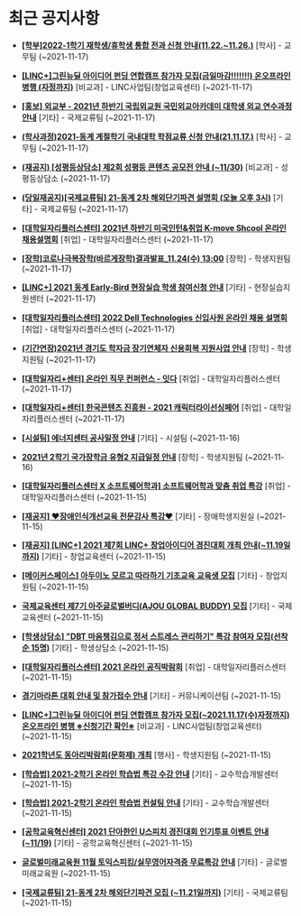 # 최근 공지사항

* **[[학부]2022-1학기 재학생/휴학생 통합 전과 신청 안내(11.22.~11.26.)](http://ajou.ac.kr/kr/ajou/notice.do?mode=view&amp;articleNo=115116&amp;article.offset=0&amp;articleLimit=30)**
 [학사] - 교무팀 (~2021-11-17)

* **[[LINC+]그린뉴딜 아이디어 펀딩 연합캠프 참가자 모집(금일마감!!!!!!!) 온오프라인 병행 (자정까지)](http://ajou.ac.kr/kr/ajou/notice.do?mode=view&amp;articleNo=115109&amp;article.offset=0&amp;articleLimit=30)**
 [비교과] - LINC사업팀(창업교육센터) (~2021-11-17)

* **[[홍보] 외교부 - 2021년 하반기 국립외교원 국민외교아카데미 대학생 외교 연수과정 안내](http://ajou.ac.kr/kr/ajou/notice.do?mode=view&amp;articleNo=115105&amp;article.offset=0&amp;articleLimit=30)**
 [기타] - 국제교류팀 (~2021-11-17)

* **[(학사과정)2021-동계 계절학기 국내대학 학점교류 신청 안내(21.11.17.)](http://ajou.ac.kr/kr/ajou/notice.do?mode=view&amp;articleNo=115104&amp;article.offset=0&amp;articleLimit=30)**
 [학사] - 교무팀 (~2021-11-17)

* **[(재공지) [성평등상담소] 제2회 성평등 콘텐츠 공모전 안내 (~11/30)](http://ajou.ac.kr/kr/ajou/notice.do?mode=view&amp;articleNo=115089&amp;article.offset=0&amp;articleLimit=30)**
 [비교과] - 성평등상담소 (~2021-11-17)

* **[(당일재공지)[국제교류팀] 21-동계 2차 해외단기파견 설명회 (오늘 오후 3시)](http://ajou.ac.kr/kr/ajou/notice.do?mode=view&amp;articleNo=115088&amp;article.offset=0&amp;articleLimit=30)**
 [기타] - 국제교류팀 (~2021-11-17)

* **[[대학일자리플러스센터] 2021년 하반기 미국인턴&amp;취업 K-move Shcool 온라인 채용설명회](http://ajou.ac.kr/kr/ajou/notice.do?mode=view&amp;articleNo=115084&amp;article.offset=0&amp;articleLimit=30)**
 [취업] - 대학일자리플러스센터 (~2021-11-17)

* **[[장학]코로나극복장학(바르게장학)결과발표_11.24(수) 13:00](http://ajou.ac.kr/kr/ajou/notice.do?mode=view&amp;articleNo=115082&amp;article.offset=0&amp;articleLimit=30)**
 [장학] - 학생지원팀 (~2021-11-17)

* **[[LINC+] 2021 동계 Early-Bird 현장실습 학생 참여신청 안내](http://ajou.ac.kr/kr/ajou/notice.do?mode=view&amp;articleNo=115080&amp;article.offset=0&amp;articleLimit=30)**
 [기타] - 현장실습지원센터 (~2021-11-17)

* **[[대학일자리플러스센터] 2022 Dell Technologies 신입사원 온라인 채용 설명회](http://ajou.ac.kr/kr/ajou/notice.do?mode=view&amp;articleNo=115079&amp;article.offset=0&amp;articleLimit=30)**
 [취업] - 대학일자리플러스센터 (~2021-11-17)

* **[(기간연장)2021년 경기도 학자금 장기연체자 신용회복 지원사업 안내](http://ajou.ac.kr/kr/ajou/notice.do?mode=view&amp;articleNo=115078&amp;article.offset=0&amp;articleLimit=30)**
 [장학] - 학생지원팀 (~2021-11-17)

* **[[대학일자리+센터] 온라인 직무 컨퍼런스 - 잇다](http://ajou.ac.kr/kr/ajou/notice.do?mode=view&amp;articleNo=115073&amp;article.offset=0&amp;articleLimit=30)**
 [취업] - 대학일자리플러스센터 (~2021-11-17)

* **[[대학일자리+센터] 한국콘텐츠 진흥원 - 2021 캐릭터라이선싱페어](http://ajou.ac.kr/kr/ajou/notice.do?mode=view&amp;articleNo=115071&amp;article.offset=0&amp;articleLimit=30)**
 [취업] - 대학일자리플러스센터 (~2021-11-17)

* **[[시설팀] 에너지센터 공사일정 안내](http://ajou.ac.kr/kr/ajou/notice.do?mode=view&amp;articleNo=115050&amp;article.offset=0&amp;articleLimit=30)**
 [기타] - 시설팀 (~2021-11-16)

* **[2021년 2학기 국가장학금 유형2 지급일정 안내](http://ajou.ac.kr/kr/ajou/notice.do?mode=view&amp;articleNo=115026&amp;article.offset=0&amp;articleLimit=30)**
 [장학] - 학생지원팀 (~2021-11-16)

* **[[대학일자리플러스센터 X 소프트웨어학과] 소프트웨어학과 맞춤 취업 특강](http://ajou.ac.kr/kr/ajou/notice.do?mode=view&amp;articleNo=115008&amp;article.offset=0&amp;articleLimit=30)**
 [취업] - 대학일자리플러스센터 (~2021-11-15)

* **[[재공지] ♥장애인식개선교육 전문강사 특강♥](http://ajou.ac.kr/kr/ajou/notice.do?mode=view&amp;articleNo=115000&amp;article.offset=0&amp;articleLimit=30)**
 [기타] - 장애학생지원실 (~2021-11-15)

* **[[재공지] [LINC+] 2021 제7회 LINC+ 창업아이디어 경진대회 개최 안내(~11.19일까지)](http://ajou.ac.kr/kr/ajou/notice.do?mode=view&amp;articleNo=114993&amp;article.offset=0&amp;articleLimit=30)**
 [기타] - 창업교육센터 (~2021-11-15)

* **[[메이커스페이스] 아두이노 모르고 따라하기 기초교육 교육생 모집](http://ajou.ac.kr/kr/ajou/notice.do?mode=view&amp;articleNo=114973&amp;article.offset=0&amp;articleLimit=30)**
 [기타] - 창업지원팀 (~2021-11-15)

* **[국제교육센터 제7기 아주글로벌버디(AJOU GLOBAL BUDDY) 모집](http://ajou.ac.kr/kr/ajou/notice.do?mode=view&amp;articleNo=114972&amp;article.offset=0&amp;articleLimit=30)**
 [기타] - 국제교육센터 (~2021-11-15)

* **[[학생상담소] &quot;DBT 마음챙김으로 정서 스트레스 관리하기&quot; 특강 참여자 모집(선착순 15명)](http://ajou.ac.kr/kr/ajou/notice.do?mode=view&amp;articleNo=114971&amp;article.offset=0&amp;articleLimit=30)**
 [기타] - 학생상담소 (~2021-11-15)

* **[[대학일자리플러스센터] 2021 온라인 공직박람회](http://ajou.ac.kr/kr/ajou/notice.do?mode=view&amp;articleNo=114969&amp;article.offset=0&amp;articleLimit=30)**
 [취업] - 대학일자리플러스센터 (~2021-11-15)

* **[경기마라톤 대회 안내 및 참가접수 안내](http://ajou.ac.kr/kr/ajou/notice.do?mode=view&amp;articleNo=114967&amp;article.offset=0&amp;articleLimit=30)**
 [기타] - 커뮤니케이션팀 (~2021-11-15)

* **[[LINC+]그린뉴딜 아이디어 펀딩 연합캠프 참가자 모집(~2021.11.17(수)자정까지) 온오프라인 병행 ※신청기간 확인※](http://ajou.ac.kr/kr/ajou/notice.do?mode=view&amp;articleNo=114966&amp;article.offset=0&amp;articleLimit=30)**
 [비교과] - LINC사업팀(창업교육센터) (~2021-11-15)

* **[2021학년도 동아리박람회(문화제) 개최](http://ajou.ac.kr/kr/ajou/notice.do?mode=view&amp;articleNo=114949&amp;article.offset=0&amp;articleLimit=30)**
 [행사] - 학생지원팀 (~2021-11-15)

* **[[학습법] 2021-2학기 온라인 학습법 특강 수강 안내](http://ajou.ac.kr/kr/ajou/notice.do?mode=view&amp;articleNo=114948&amp;article.offset=0&amp;articleLimit=30)**
 [기타] - 교수학습개발센터 (~2021-11-15)

* **[[학습법] 2021-2학기 온라인 학습법 컨설팅 안내](http://ajou.ac.kr/kr/ajou/notice.do?mode=view&amp;articleNo=114947&amp;article.offset=0&amp;articleLimit=30)**
 [기타] - 교수학습개발센터 (~2021-11-15)

* **[[공학교육혁신센터] 2021 단아한인 U스피치 경진대회 인기투표 이벤트 안내(~11/19)](http://ajou.ac.kr/kr/ajou/notice.do?mode=view&amp;articleNo=114939&amp;article.offset=0&amp;articleLimit=30)**
 [기타] - 공학교육혁신센터 (~2021-11-15)

* **[글로벌미래교육원 11월 토익스피킹/실무영어자격증 무료특강 안내](http://ajou.ac.kr/kr/ajou/notice.do?mode=view&amp;articleNo=114934&amp;article.offset=0&amp;articleLimit=30)**
 [기타] - 글로벌미래교육원 (~2021-11-15)

* **[[국제교류팀] 21-동계 2차 해외단기파견 모집 (~11.21일까지)](http://ajou.ac.kr/kr/ajou/notice.do?mode=view&amp;articleNo=114933&amp;article.offset=0&amp;articleLimit=30)**
 [기타] - 국제교류팀 (~2021-11-15)
